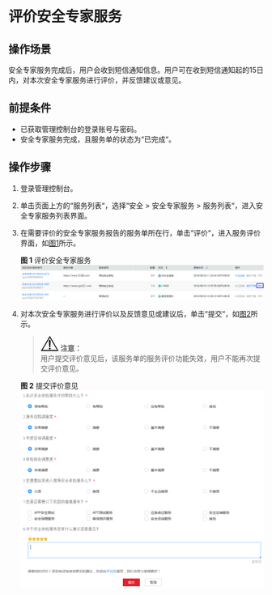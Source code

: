 # 评价安全专家服务<a name="ses_01_0048"></a>

## 操作场景<a name="section36667401202429"></a>

安全专家服务完成后，用户会收到短信通知信息。用户可在收到短信通知起的15日内，对本次安全专家服务进行评价，并反馈建议或意见。

## 前提条件<a name="section64695583202444"></a>

-   已获取管理控制台的登录账号与密码。
-   安全专家服务完成，且服务单的状态为“已完成“。

## 操作步骤<a name="section2756238314925"></a>

1.  登录管理控制台。
2.  单击页面上方的“服务列表“，选择“安全  \>  安全专家服务  \>  服务列表“，进入安全专家服务列表界面。
3.  在需要评价的安全专家服务报告的服务单所在行，单击“评价“，进入服务评价界面，如[图1](#fig198492345198)所示。

    **图 1**  评价安全专家服务<a name="fig198492345198"></a>  
    ![](figures/评价安全专家服务.png "评价安全专家服务")

4.  对本次安全专家服务进行评价以及反馈意见或建议后，单击“提交“，如[图2](#fig191925257206)所示。

    >![](public_sys-resources/icon-notice.gif) **注意：**   
    >用户提交评价意见后，该服务单的服务评价功能失效，用户不能再次提交评价意见。  

    **图 2**  提交评价意见<a name="fig191925257206"></a>  
    ![](figures/提交评价意见.png "提交评价意见")


